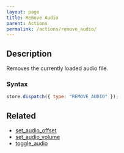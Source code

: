 ```yaml
---
layout: page
title: Remove Audio
parent: Actions
permalink: /actions/remove_audio/
---
```


## Description

Removes the currently loaded audio file.

### Syntax

```js
store.dispatch({ type: "REMOVE_AUDIO" });
```

## Related

- [set_audio_offset](./set_audio_offset.md)
- [set_audio_volume](./set_audio_volume.md)
- [toggle_audio](./toggle_audio.md)